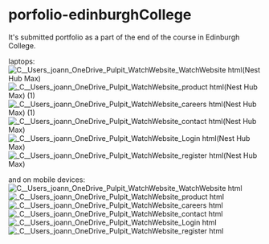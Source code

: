 # porfolio-edinburghCollege
It's submitted portfolio as a part of the end  of the course in Edinburgh College.

laptops:
![_C__Users_joann_OneDrive_Pulpit_WatchWebsite_WatchWebsite html_(Nest Hub Max)](https://github.com/keisaj9006/porfolio-edinburghCollege/assets/144917448/d00e56af-93ee-4782-8c28-afee503145b3)
![_C__Users_joann_OneDrive_Pulpit_WatchWebsite_product html(Nest Hub Max) (1)](https://github.com/keisaj9006/porfolio-edinburghCollege/assets/144917448/c3f31da2-1df5-4e72-b042-ca9a1153b652)
![_C__Users_joann_OneDrive_Pulpit_WatchWebsite_careers html(Nest Hub Max) (1)](https://github.com/keisaj9006/porfolio-edinburghCollege/assets/144917448/1d7612ed-e59f-4966-aa06-bb925d1ba3b8)
![_C__Users_joann_OneDrive_Pulpit_WatchWebsite_contact html(Nest Hub Max)](https://github.com/keisaj9006/porfolio-edinburghCollege/assets/144917448/6c5e08da-2a49-4266-876a-73092650e96f)
![_C__Users_joann_OneDrive_Pulpit_WatchWebsite_Login html(Nest Hub Max)](https://github.com/keisaj9006/porfolio-edinburghCollege/assets/144917448/cab701cc-4953-4c13-900a-1c4c84cdbb86)
![_C__Users_joann_OneDrive_Pulpit_WatchWebsite_register html(Nest Hub Max)](https://github.com/keisaj9006/porfolio-edinburghCollege/assets/144917448/263355a5-8894-4132-9a41-4625ac462ba9)

and on mobile devices:
![_C__Users_joann_OneDrive_Pulpit_WatchWebsite_WatchWebsite html_](https://github.com/keisaj9006/porfolio-edinburghCollege/assets/144917448/fcfc1916-7584-439c-83e4-d505a061e8d4)
![_C__Users_joann_OneDrive_Pulpit_WatchWebsite_product html](https://github.com/keisaj9006/porfolio-edinburghCollege/assets/144917448/f8279b01-164e-4a55-9bd6-9f0492425c60)
![_C__Users_joann_OneDrive_Pulpit_WatchWebsite_careers html](https://github.com/keisaj9006/porfolio-edinburghCollege/assets/144917448/1cba5ac6-37aa-49ae-b69d-607ee4a928a3)
![_C__Users_joann_OneDrive_Pulpit_WatchWebsite_contact html](https://github.com/keisaj9006/porfolio-edinburghCollege/assets/144917448/573295f5-8aec-446b-b195-c72dd1285552)
![_C__Users_joann_OneDrive_Pulpit_WatchWebsite_Login html](https://github.com/keisaj9006/porfolio-edinburghCollege/assets/144917448/d84f90d6-a0b2-4ac2-8f14-34eeaeb93047)
![_C__Users_joann_OneDrive_Pulpit_WatchWebsite_register html](https://github.com/keisaj9006/porfolio-edinburghCollege/assets/144917448/0620ccd9-f848-4ecc-addc-67ea16265679)

